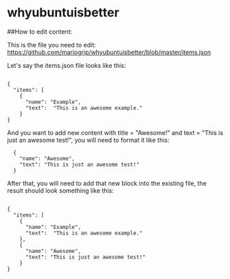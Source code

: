 # whyubuntuisbetter

##How to edit content:

This is the file you need to edit: https://github.com/mariogrip/whyubuntuisbetter/blob/master/items.json

Let's say the items.json file looks like this:

```

{
  "items": [
    {
      "name": "Example",
      "text":  "This is an awesome example."
    }
}

```
And you want to add new content with title = "Awesome!" and text = "This is just an awesome test!", you will need to format it like this:

```
  {
    "name": "Awesome",
    "text": "This is just an awesome test!"
  }
```

After that, you will need to add that new block into the existing file, the result should look something like this:

```

{
  "items": [
    {
      "name": "Example",
      "text":  "This is an awesome example."
    },
    {
      "name": "Awesome",
      "text": "This is just an awesome test!"
    }
}

```
